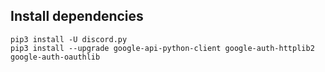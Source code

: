 
## Install dependencies
```
pip3 install -U discord.py
pip3 install --upgrade google-api-python-client google-auth-httplib2 google-auth-oauthlib
```